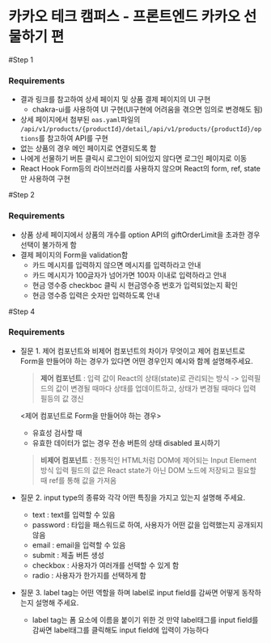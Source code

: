 # 카카오 테크 캠퍼스 - 프론트엔드 카카오 선물하기 편

#Step 1

### Requirements

- 결과 링크를 참고하여 상세 페이지 및 상품 결제 페이지의 UI 구현
  - chakra-ui를 사용하여 UI 구현(UI구현에 어려움을 겪으면 임의로 변경해도 됨)
- 상세 페이지에서 첨부된 `oas.yaml`파일의 `/api/v1/products/{productId}/detail`,`/api/v1/products/{productId}/options`를 참고하여 API를 구현
- 없는 상품의 경우 메인 페이지로 연결되도록 함
- 나에게 선물하기 버튼 클릭시 로그인이 되어있지 않다면 로그인 페이지로 이동
- React Hook Form등의 라이브러리를 사용하지 않으며 React의 form, ref, state만 사용하여 구현

#Step 2

### Requirements

- 상품 상세 페이지에서 상품의 개수를 option API의 giftOrderLimit을 초과한 경우 선택이 불가하게 함
- 결제 페이지의 Form을 validation함
  - 카드 메시지를 입력하지 않으면 메시지를 입력하라고 안내
  - 카드 메시지가 100글자가 넘어가면 100자 이내로 입력하라고 안내
  - 현금 영수증 checkboc 클릭 시 현금영수증 번호가 입력되었는지 확인
  - 현금 영수증 입력은 숫자만 입력하도록 안내

#Step 4

### Requirements

- 질문 1. 제어 컴포넌트와 비제어 컴포넌트의 차이가 무엇이고 제어 컴포넌트로 Form을 만들어야 하는 경우가 있다면 어떤 경우인지 예시와 함께 설명해주세요.

  > **제어 컴포넌트** : 입력 값이 React의 상태(state)로 관리되는 방식
  > -> 입력필드의 값이 변경될 때마다 상태를 업데이트하고, 상태가 변경될 때마다 입력 필등의 값 갱신

  <제어 컴포넌트로 Form을 만들어야 하는 경우>

  - 유효성 검사할 때
  - 유효한 데이터가 없는 경우 전송 버튼의 상태 disabled 표시하기

  > **비제어 컴포넌트** : 전통적인 HTML처럼 DOM에 제어되는 Input Element 방식
  > 입력 필드의 값은 React state가 아닌 DOM 노드에 저장되고 필요할 때 ref를 통해 값을 가져옴

- 질문 2. input type의 종류와 각각 어떤 특징을 가지고 있는지 설명해 주세요.

  - text : text를 입력할 수 있음
  - password : 타입을 패스워드로 하여, 사용자가 어떤 값을 입력했는지 공개되지 않음
  - email : email을 입력할 수 있음
  - submit : 제출 버튼 생성
  - checkbox : 사용자가 여러개를 선택할 수 있게 함
  - radio : 사용자가 한가지를 선택하게 함

- 질문 3. label tag는 어떤 역할을 하며 label로 input field를 감싸면 어떻게 동작하는지 설명해 주세요.
  - label tag는 폼 요소에 이름을 붙이기 위한 것 만약 label태그를 input field를 감싸면 label태그를 클릭해도 input field에 입력이 가능하다
